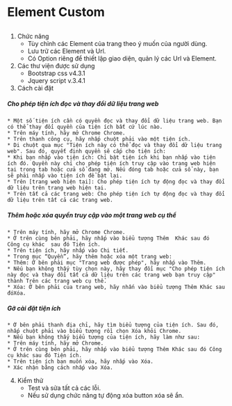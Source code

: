 # Element Custom <h2>
1. Chức năng
	* Tùy chỉnh các Element của trang theo ý muốn của người dùng.
	* Lưu trữ các Element và Url.
	* Có Option riêng để thiết lập giao diện, quản lý các Url và Element.
2. Các thư viện được sử dụng
	* Bootstrap css v4.3.1
	* Jquery script v.3.4.1
3. Cách cài đặt
##### Cho phép tiện ích đọc và thay đổi dữ liệu trang web<h5>
	* Một số tiện ích cần có quyền đọc và thay đổi dữ liệu trang web. Bạn có thể thay đổi quyền của tiện ích bất cứ lúc nào.
	* Trên máy tính, hãy mở Chrome Chrome.
	* Trên thanh công cụ, hãy nhấp chuột phải vào một tiện ích.
	* Di chuột qua mục "Tiện ích này có thể đọc và thay đổi dữ liệu trang web". Sau đó, quyết định quyền sẽ cấp cho tiện ích:
	* Khi bạn nhấp vào tiện ích: Chỉ bật tiện ích khi bạn nhấp vào tiện ích đó. Quyền này chỉ cho phép tiện ích truy cập vào trang web hiện tại trong tab hoặc cửa sổ đang mở. Nếu đóng tab hoặc cửa sổ này, bạn sẽ phải nhấp vào tiện ích để bật lại.
	* Trên [trang web hiện tại]: Cho phép tiện ích tự động đọc và thay đổi dữ liệu trên trang web hiện tại.
	* Trên tất cả các trang web: Cho phép tiện ích tự động đọc và thay đổi dữ liệu trên tất cả các trang web.
##### Thêm hoặc xóa quyền truy cập vào một trang web cụ thể<h5>
	* Trên máy tính, hãy mở Chrome Chrome.
	* Ở trên cùng bên phải, hãy nhấp vào biểu tượng Thêm  Khác sau đó  Công cụ khác  sau đó Tiện ích.
	* Trên tiện ích, hãy nhấp vào Chi tiết.
	* Trong mục “Quyền”, hãy thêm hoặc xóa một trang web:
	* Thêm: Ở bên phải mục "Trang web được phép", hãy nhấp vào Thêm.
	* Nếu bạn không thấy tùy chọn này, hãy thay đổi mục "Cho phép tiện ích này đọc và thay đổi tất cả dữ liệu trên các trang web bạn truy cập" thành Trên các trang web cụ thể.
	* Xóa: Ở bên phải của trang web, hãy nhấn vào biểu tượng Thêm Khác sau đóXóa.
##### Gỡ cài đặt tiện ích<h5>
	* Ở bên phải thanh địa chỉ, hãy tìm biểu tượng của tiện ích. Sau đó, nhấp chuột phải vào biểu tượng rồi chọn Xóa khỏi Chrome.
	* Nếu bạn không thấy biểu tượng của tiện ích, hãy làm như sau:
	* Trên máy tính, hãy mở Chrome.
	* Ở trên cùng bên phải, hãy nhấp vào biểu tượng Thêm Khác sau đó Công cụ khác sau đó Tiện ích.
	* Trên tiện ích bạn muốn xóa, hãy nhấp vào Xóa.
	* Xác nhận bằng cách nhấp vào Xóa.
4. Kiểm thử
	* Test và sửa tất cả các lỗi.
	* Nếu sử dụng chức năng tự động xóa button xóa sẽ ẩn.
	